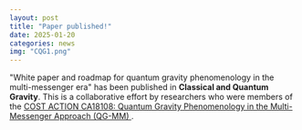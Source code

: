 ```yaml
---
layout: post
title: "Paper published!"
date: 2025-01-20
categories: news
img: "CQG1.png"
---
```

"White paper and roadmap for quantum gravity phenomenology in the multi-messenger era" has been published in <strong>Classical and Quantum Gravity</strong>. This is a collaborative effort by researchers who were members of the 
  <a href="https://www.cost.eu/actions/CA18108/" target="_blank">
    COST ACTION CA18108: Quantum Gravity Phenomenology in the Multi-Messenger Approach (QG-MM)
  </a>.


